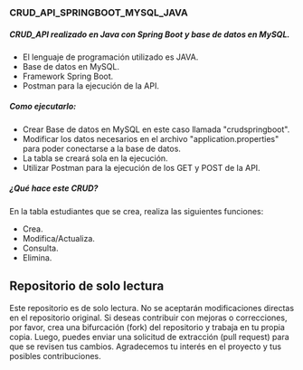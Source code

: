 ### CRUD_API_SPRINGBOOT_MYSQL_JAVA

##### CRUD_API realizado en Java con Spring Boot y base de datos en MySQL.

- El lenguaje de programación utilizado es JAVA.
- Base de datos en MySQL.
- Framework Spring Boot.
- Postman para la ejecución de la API.

##### Como ejecutarlo:

- Crear Base de datos en MySQL en este caso llamada "crudspringboot".
- Modificar los datos necesarios en el archivo "application.properties" para poder conectarse a la base de datos.
- La tabla se creará sola en la ejecución.
- Utilizar Postman para la ejecución de los GET y POST de la API.

##### ¿Qué hace este CRUD?

En la tabla estudiantes que se crea, realiza las siguientes funciones:

- Crea.
- Modifica/Actualiza.
- Consulta.
- Elimina.

## Repositorio de solo lectura

Este repositorio es de solo lectura. No se aceptarán modificaciones directas en el repositorio original. Si deseas contribuir con mejoras o correcciones, por favor, crea una bifurcación (fork) del repositorio y trabaja en tu propia copia. Luego, puedes enviar una solicitud de extracción (pull request) para que se revisen tus cambios. Agradecemos tu interés en el proyecto y tus posibles contribuciones.
